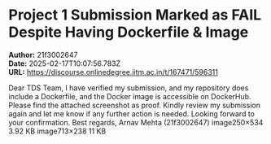 # Project 1 Submission Marked as FAIL Despite Having Dockerfile & Image

**Author:** 21f3002647  
**Date:** 2025-02-17T10:07:56.783Z  
**URL:** https://discourse.onlinedegree.iitm.ac.in/t/167471/596311

Dear TDS Team,
I have verified my submission, and my repository does include a Dockerfile, and the Docker image is accessible on DockerHub. Please find the attached screenshot as proof. Kindly review my submission again and let me know if any further action is needed.
Looking forward to your confirmation.
Best regards,
Arnav Mehta
(21f3002647)
image250×534 3.92 KB
image713×238 11 KB
